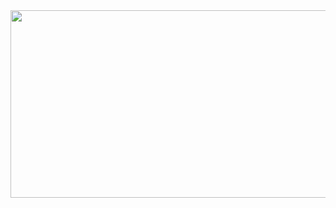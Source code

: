 <a href="https://github.com/devxb/gitanimals">
<img
  src="https://render.gitanimals.org/farms/LeeGyuChan"
  width="600"
  height="300"
/>
</a>
